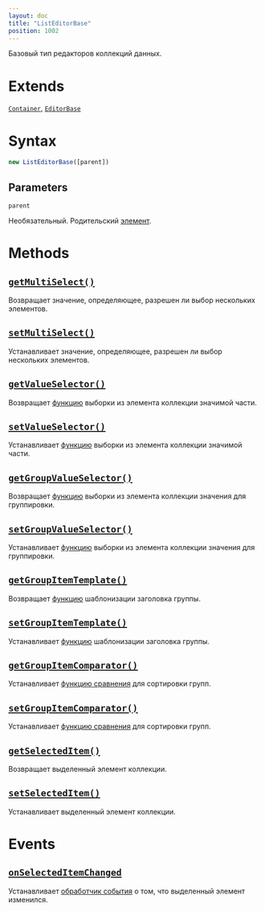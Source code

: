 ```yaml
---
layout: doc
title: "ListEditorBase"
position: 1002
---
```


Базовый тип редакторов коллекций данных.

# Extends

[`Container`](../../KeyConcepts/Element/), [`EditorBase`](../EditorBase/)

# Syntax

```js
new ListEditorBase([parent])
```

## Parameters

`parent`

Необязательный. Родительский [элемент](../../KeyConcepts/Element/).

# Methods

## [`getMultiSelect()`](ListEditorBase.getMultiSelect/)

Возвращает значение, определяющее, разрешен ли выбор нескольких элементов.

## [`setMultiSelect()`](ListEditorBase.setMultiSelect/)

Устанавливает значение, определяющее, разрешен ли выбор нескольких элементов.

## [`getValueSelector()`](ListEditorBase.getValueSelector/)

Возвращает [функцию](../../KeyConcepts/Script/) выборки из элемента коллекции значимой части.

## [`setValueSelector()`](ListEditorBase.setValueSelector/)

Устанавливает [функцию](../../KeyConcepts/Script/) выборки из элемента коллекции значимой части.

## [`getGroupValueSelector()`](ListEditorBase.getGroupValueSelector/)

Возвращает [функцию](../../KeyConcepts/Script/) выборки из элемента коллекции значения для группировки.

## [`setGroupValueSelector()`](ListEditorBase.setGroupValueSelector/)

Устанавливает [функцию](../../KeyConcepts/Script/) выборки из элемента коллекции значения для группировки.

## [`getGroupItemTemplate()`](ListEditorBase.getGroupItemTemplate/)

Возвращает [функцию](../../KeyConcepts/Script/) шаблонизации заголовка группы.

## [`setGroupItemTemplate()`](ListEditorBase.setGroupItemTemplate/)

Устанавливает [функцию](../../KeyConcepts/Script/) шаблонизации заголовка группы.

## [`getGroupItemComparator()`](ListEditorBase.getGroupItemComparator/)

Устанавливает [функцию сравнения](../../KeyConcepts/Collection/Comparator/) для сортировки групп.

## [`setGroupItemComparator()`](ListEditorBase.setGroupItemComparator/)

Устанавливает [функцию сравнения](../../KeyConcepts/Collection/Comparator/) для сортировки групп.

## [`getSelectedItem()`](ListEditorBase.getSelectedItem/)

Возвращает выделенный элемент коллекции.

## [`setSelectedItem()`](ListEditorBase.setSelectedItem/)

Устанавливает выделенный элемент коллекции.

# Events

## [`onSelectedItemChanged`](ListEditorBase.onSelectedItemChanged/)

Устанавливает [обработчик события](../../KeyConcepts/Script/) о том, что выделенный элемент изменился.
